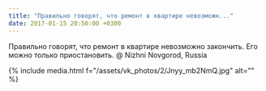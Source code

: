 ```yaml
---
title: "Правильно говорят, что ремонт в квартире невозможн..."
date: 2017-01-15 20:50:00 +0300
---
```


Правильно говорят, что ремонт в квартире невозможно закончить. Его можно только приостановить. @ Nizhni Novgorod, Russia

{% include media.html f="/assets/vk_photos/2/Jnyy_mb2NmQ.jpg" alt="" %}
